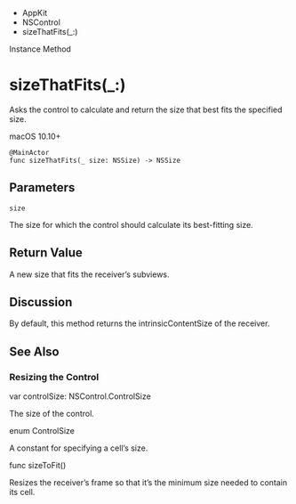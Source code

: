 

- AppKit
- NSControl
-  sizeThatFits(\_:) 

Instance Method

# sizeThatFits(\_:)

Asks the control to calculate and return the size that best fits the specified size.

macOS 10.10+

``` source
@MainActor
func sizeThatFits(_ size: NSSize) -> NSSize
```

## Parameters 

`size`  

The size for which the control should calculate its best-fitting size.

## Return Value

A new size that fits the receiver’s subviews.

## Discussion

By default, this method returns the intrinsicContentSize of the receiver.

## See Also

### Resizing the Control

var controlSize: NSControl.ControlSize

The size of the control.

enum ControlSize

A constant for specifying a cell’s size.

func sizeToFit()

Resizes the receiver’s frame so that it’s the minimum size needed to contain its cell.

